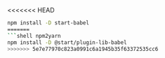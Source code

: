 <<<<<<< HEAD
```sh
npm install -D start-babel
=======
```shell npm2yarn
npm install -D @start/plugin-lib-babel
>>>>>>> 5e7e77970c823a0991c6a1945b35f63372535cc6
```

